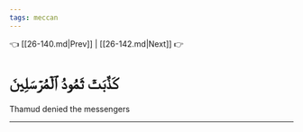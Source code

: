```yaml
---
tags: meccan
---
```


👈 [[26-140.md|Prev]] | [[26-142.md|Next]] 👉

# كَذَّبَتۡ ثَمُودُ ٱلۡمُرۡسَلِينَ

Thamud denied the messengers

---

